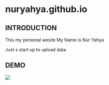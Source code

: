 # nuryahya.github.io

## INTRODUCTION
This my personal wesite
My Name is Nur Yahya 


Just s start up to upload data

## DEMO

![](https://i.gifer.com/embedded/download/72Oz.gif)











